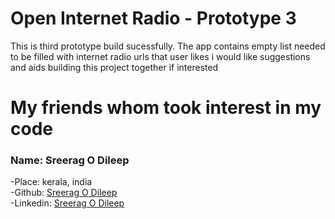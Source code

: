 # Open Internet Radio - Prototype 3

This is third prototype build sucessfully.
The app contains empty list needed to be filled with internet radio urls that user likes
i would like suggestions and aids building this project together if interested

# My friends whom took interest in my code

### Name: Sreerag O Dileep  
 -Place: kerala, india    
 -Github: [Sreerag O Dileep](https://github.com/Sreerag-O-Dileep)  
 -Linkedin: [Sreerag O Dileep](https://www.linkedin.com/in/sreerag-dileep)
